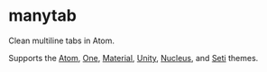 # manytab

Clean multiline tabs in Atom.

Supports the [Atom][atom], [One][one], [Material][material], [Unity][unity],
[Nucleus][nucleus], and [Seti][seti] themes.

[atom]: https://atom.io/themes/atom-dark-ui
[one]: https://atom.io/themes/one-dark-ui
[material]: https://atom.io/themes/atom-material-ui
[unity]: https://atom.io/themes/unity-ui
[nucleus]: https://atom.io/themes/nucleus-dark-ui
[seti]: https://atom.io/themes/seti-ui
